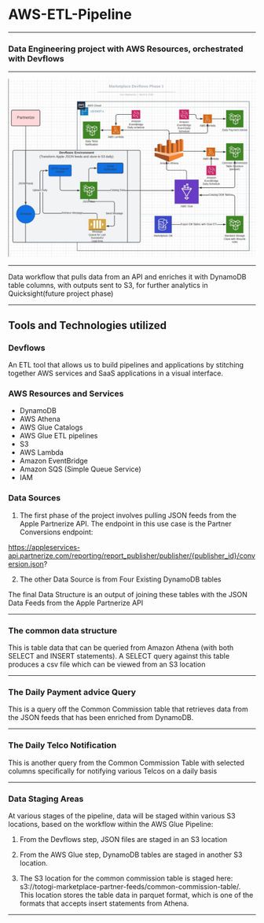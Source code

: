 # AWS-ETL-Pipeline

---

### Data Engineering project with AWS Resources, orchestrated with Devflows

---

<div>
	<img src="https://github.com/ovokpus/AWS-ETL-Pipeline/blob/main/images/architecture.jpg">
</div>

---

Data workflow that pulls data from an API and enriches it with DynamoDB table columns, with outputs sent to S3, for further analytics in Quicksight(future project phase)

---

## Tools and Technologies utilized

### Devflows

An ETL tool that allows us to build pipelines and applications by stitching together AWS services and SaaS applications in a visual interface.

### AWS Resources and Services

- DynamoDB
- AWS Athena
- AWS Glue Catalogs
- AWS Glue ETL pipelines
- S3
- AWS Lambda
- Amazon EventBridge
- Amazon SQS (Simple Queue Service)
- IAM

### Data Sources

1. The first phase of the project involves pulling JSON feeds from the Apple Partnerize API. The endpoint in this use case is the Partner Conversions endpoint:

https://appleservices-api.partnerize.com/reporting/report_publisher/publisher/{publisher_id}/conversion.json?

2. The other Data Source is from Four Existing DynamoDB tables

The final Data Structure is an output of joining these tables with the JSON Data Feeds from the Apple Partnerize API

---

### The common data structure

This is table data that can be queried from Amazon Athena (with both SELECT and INSERT statements). A SELECT query against this table produces a csv file which can be viewed from an S3 location

---

### The Daily Payment advice Query

This is a query off the Common Commission table that retrieves data from the JSON feeds that has been enriched from DynamoDB.

---

### The Daily Telco Notification

This is another query from the Common Commission Table with selected columns specifically for notifying various Telcos on a daily basis

---

### Data Staging Areas

At various stages of the pipeline, data will be staged within various S3 locations, based on the workflow within the AWS Glue Pipeline:

1. From the Devflows step, JSON files are staged in an S3 location

2. From the AWS Glue step, DynamoDB tables are staged in another S3 location.

3. The S3 location for the common commission table is staged here: s3://totogi-marketplace-partner-feeds/common-commission-table/. This location stores the table data in parquet format, which is one of the formats that accepts insert statements from Athena.

---
